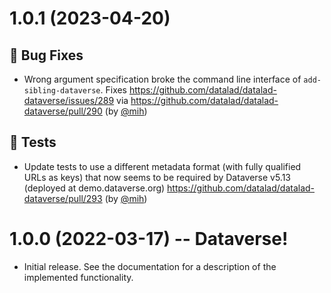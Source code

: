 # 1.0.1 (2023-04-20)

## 🐛 Bug Fixes

- Wrong argument specification broke the command line interface of
  `add-sibling-dataverse`.  Fixes
  https://github.com/datalad/datalad-dataverse/issues/289 via
  https://github.com/datalad/datalad-dataverse/pull/290 (by
  [@mih](https://github.com/mih))

## 🧪 Tests

- Update tests to use a different metadata format (with fully qualified URLs as
  keys) that now seems to be required by Dataverse v5.13 (deployed at
  demo.dataverse.org) https://github.com/datalad/datalad-dataverse/pull/293 (by
  [@mih](https://github.com/mih))

# 1.0.0 (2022-03-17) --  Dataverse!

- Initial release. See the documentation for a description of the implemented
  functionality.
